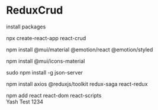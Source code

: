 # ReduxCrud<br/>
install packages<br/>

npx create-react-app react-crud<br/>

npm install @mui/material @emotion/react @emotion/styled<br/>

npm install @mui/icons-material<br/>

sudo npm install -g json-server<br/>

npm install axios @reduxjs/toolkit redux-saga react-redux<br/>

npm add react react-dom react-scripts<br/>
Yash Test 1234